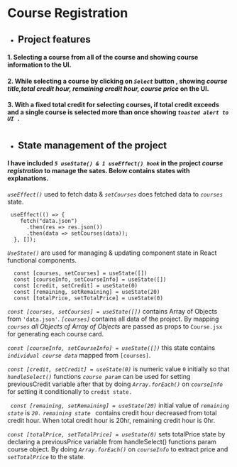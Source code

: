 # Course Registration

- ## Project features

#### 1. Selecting a course from all of the course and showing course information to the UI.

#### 2. While selecting a course by clicking on _`Select`_ button , showing _course title,total credit hour, remaining credit hour, course price_ on the UI.

#### 3. With a fixed total credit for selecting courses, if total credit exceeds and a single course is selected more than once showing _`toasted alert to UI .`_

#

- ## State management of the project

#### I have included _`5 useState() & 1 useEffect() hook`_ in the project _course registration_ to manage the sates. Below contains states with explanations.

_`useEffect()`_ used to fetch data & _`setCourses`_ does fetched data to _`courses`_ state.

```
 useEffect(() => {
    fetch("data.json")
      .then(res => res.json())
      .then(data => setCourses(data));
  }, []);
```

_`UseState()`_ are used for managing & updating component state in React functional components.

```
  const [courses, setCourses] = useState([])
  const [courseInfo, setCourseInfo] = useState([])
  const [credit, setCredit] = useState(0)
  const [remaining, setRemaining] = useState(20)
  const [totalPrice, setTotalPrice] = useState(0)
```

_`const [courses, setCourses] = useState([])`_ contains Array of Objects from `'data.json'`. _`[courses]`_ contains all data of the project. By mapping _`courses`_ _all Objects of Array of Objects_ are passed as props to `Course.jsx` for generating each course card.

_`const [courseInfo, setCourseInfo] = useState([])`_ this state contains _`individual course data`_ mapped from `[courses]`.

_`const [credit, setCredit] = useState(0)`_ is numeric value `0` initially so that _`handleSelect()`_ functions _`course param`_ can be used for setting previousCredit variable after that by doing _`Array.forEach()`_ on _`courseInfo`_ for setting it conditionally to `credit state.`

_` const [remaining, setRemaining] = useState(20)`_ initial value of _`remaining state`_ is _`20.`_ _`remaining state `_ contains credit hour decreased from total credit hour. When total credit hour is 20hr, remaining credit hour is 0hr.

_`const [totalPrice, setTotalPrice] = useState(0)`_ sets totalPrice state by declaring a previousPrice variable from handleSelect() functions param course object. By doing _`Array.forEach()`_ on _`courseInfo`_ to extract price and _`setTotalPrice`_ to the state.
